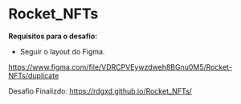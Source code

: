 # Rocket_NFTs

**Requisitos para o desafio:**

- Seguir o layout do Figma.

https://www.figma.com/file/VDRCPVEywzdweh8BGnu0M5/Rocket-NFTs/duplicate

Desafio Finalizdo:  https://rdgxd.github.io/Rocket_NFTs/
